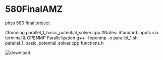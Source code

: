 # 580FinalAMZ
phys 580 final project 



#Running parallel_1_basic_potential_solver.cpp
#Notes: Standard inputs via terminal & OPENMP Parallelization
g++ -fopenmp -o parallel_1.sh parallel_1_basic_potential_solver.cpp functions.h



![download](https://github.com/ZoeBozich/580FinalAMZ/assets/57077160/0dea5df1-9275-4830-a862-78dc214fdda1)
